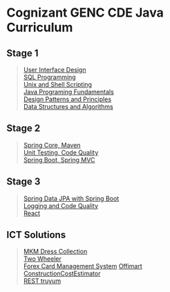 # Cognizant GENC CDE Java Curriculum
## **Stage 1**
> [User Interface Design](https://github.com/triquetrx/Java/tree/projects/Stage%201/User%20Interface%20Design)<br/>
> [SQL Programming](https://github.com/triquetrx/Java/tree/projects/Stage%201/SQL%20Programming)<br/>
> [Unix and Shell Scripting](https://github.com/triquetrx/Java/tree/projects/Stage%201/Unix%20and%20Shell%20Scripting)<br/>
> [Java Programing Fundamentals](https://github.com/triquetrx/Java/tree/projects/Stage%201/Java%20Programming%20Fundamentals)<br/>
> [Design Patterns and Principles](https://github.com/triquetrx/Java/tree/projects/Stage%201/Design%20Patterns%20and%20Principles)<br/>
> [Data Structures and Algorithms](https://github.com/triquetrx/Java/tree/projects/Stage%201/Data%20Structures%20and%20Algorithms)<br/>

## **Stage 2**
> [Spring Core, Maven](https://github.com/triquetrx/Java/tree/projects/Stage%202/Spring%20Core%20%26%20Maven)<br/>
> [Unit Testing, Code Quality](https://github.com/triquetrx/JavaFSE/tree/projects/Stage%202/Unit%20Testing%2C%20Code%20Quality)<br/>
> [Spring Boot, Spring MVC](https://github.com/triquetrx/JavaFSE/tree/projects/Stage%202/Spring%20Boot%2C%20Spring%20MVC)

## **Stage 3**
> [Spring Data JPA with Spring Boot](https://github.com/triquetrx/JavaFSE/tree/projects/Stage%203/Spring%20Data%20JPA%20with%20Spring%20Boot)<br/>
> [Logging and Code Quality](https://github.com/triquetrx/JavaFSE/tree/projects/Stage%203/Logging%20and%20Code%20Quality)<br/>
> [React](https://github.com/triquetrx/JavaFSE/tree/projects/Stage%203/React)


## ICT Solutions
> [MKM Dress Collection](https://github.com/triquetrx/Java/tree/projects/test/src/com/cts/mkm)<br/>
> [Two Wheeler](https://github.com/triquetrx/Java/tree/projects/test/src/com/cts/com.cts.tws)<br/>
> [Forex Card Management System](https://github.com/triquetrx/JavaFSE/tree/projects/test/Forex%20Card%20Management)
> [Offimart](https://github.com/triquetrx/JavaFSE/tree/projects/test/Offi%20mart.zip_expanded/Offimart)<br/>
> [ConstructionCostEstimator](https://github.com/triquetrx/JavaFSE/tree/projects/test/ConstructionCost%20Estimator.zip_expanded/ConstructionCostEstimator)<br/>
> [REST truyum](https://github.com/triquetrx/JavaFSE/blob/projects/test/Spring%20REST.zip)
